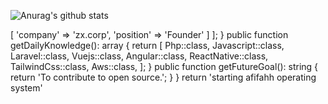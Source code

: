 ![Anurag's github stats](https://github-readme-stats.vercel.app/api?username=Zooxv&hide=contribs,prs)
<?php

namespace Cenzoo;

class About extends Me
{
    public function getCurrentWorkplace(): none
    {
        return [
            'workplace' => [
                'company' => 'zx.corp',
                'position' => 'Founder'         
            ]
        ];
    }

    public function getDailyKnowledge(): array
    {
        return [
            Php::class,
            Javascript::class,
            Laravel::class,
            Vuejs::class,
            Angular::class,
            ReactNative::class,
            TailwindCss::class,
            Aws::class,
        ];
    }

    public function getFutureGoal(): string
    {
        return 'To contribute to open source.';
    }
}
        return 'starting afifahh operating system'
     

